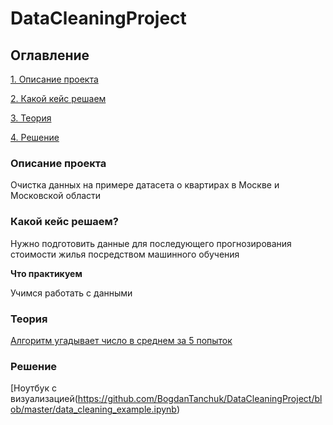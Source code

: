 # DataCleaningProject

## Оглавление
[1. Описание проекта](https://github.com/BogdanTanchuk/sf_data_science/tree/test/project_1/README.md#Описание-проекта)

[2. Какой кейс решаем](https://github.com/BogdanTanchuk/sf_data_science/tree/test/project_1/README.md#Какой-кейс-решаем)

[3. Теория](https://github.com/BogdanTanchuk/sf_data_science/tree/test/project_1/README.md#Результат)

[4. Решение](https://github.com/BogdanTanchuk/sf_data_science/tree/test/project_1/README.md#Выводы)

### Описание проекта
Очистка данных на примере датасета о квартирах в Москве и Московской области

### Какой кейс решаем?
Нужно подготовить данные для последующего прогнозирования стоимости жилья посредством машинного обучения


**Что практикуем**

Учимся работать с данными

### Теория
[Алгоритм угадывает число в среднем за 5 попыток](https://github.com/BogdanTanchuk/DataCleaningProject/tree/master/outliers_lib)

### Решение
[Ноутбук с визуализацией(https://github.com/BogdanTanchuk/DataCleaningProject/blob/master/data_cleaning_example.ipynb)
